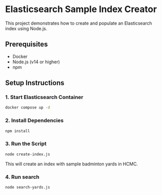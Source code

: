 # Elasticsearch Sample Index Creator

This project demonstrates how to create and populate an Elasticsearch index using Node.js.

## Prerequisites

- Docker
- Node.js (v14 or higher)
- npm

## Setup Instructions

### 1. Start Elasticsearch Container

```bash
docker compose up -d
```

### 2. Install Dependencies
```bash
npm install
```
### 3. Run the Script
```bash
node create-index.js
```
This will create an index with sample badminton yards in HCMC.

### 4. Run search
```bash
node search-yards.js
```

